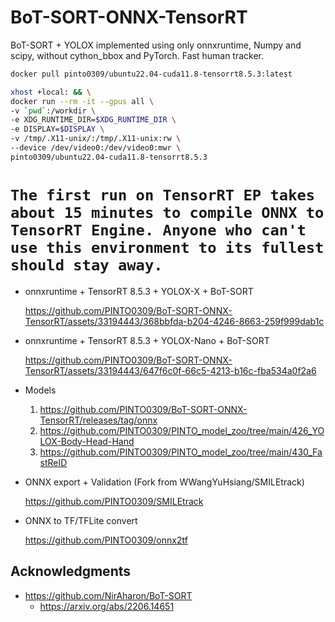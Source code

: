 # BoT-SORT-ONNX-TensorRT
BoT-SORT + YOLOX implemented using only onnxruntime, Numpy and scipy, without cython_bbox and PyTorch. Fast human tracker.

```bash
docker pull pinto0309/ubuntu22.04-cuda11.8-tensorrt8.5.3:latest

xhost +local: && \
docker run --rm -it --gpus all \
-v `pwd`:/workdir \
-e XDG_RUNTIME_DIR=$XDG_RUNTIME_DIR \
-e DISPLAY=$DISPLAY \
-v /tmp/.X11-unix/:/tmp/.X11-unix:rw \
--device /dev/video0:/dev/video0:mwr \
pinto0309/ubuntu22.04-cuda11.8-tensorrt8.5.3
```

**`The first run on TensorRT EP takes about 15 minutes to compile ONNX to TensorRT Engine. Anyone who can't use this environment to its fullest should stay away.`**
===

- onnxruntime + TensorRT 8.5.3 + YOLOX-X + BoT-SORT

  https://github.com/PINTO0309/BoT-SORT-ONNX-TensorRT/assets/33194443/368bbfda-b204-4246-8663-259f999dab1c

- onnxruntime + TensorRT 8.5.3 + YOLOX-Nano + BoT-SORT

  https://github.com/PINTO0309/BoT-SORT-ONNX-TensorRT/assets/33194443/647f6c0f-66c5-4213-b16c-fba534a0f2a6

- Models
  
   1. https://github.com/PINTO0309/BoT-SORT-ONNX-TensorRT/releases/tag/onnx
   2. https://github.com/PINTO0309/PINTO_model_zoo/tree/main/426_YOLOX-Body-Head-Hand
   3. https://github.com/PINTO0309/PINTO_model_zoo/tree/main/430_FastReID

- ONNX export + Validation (Fork from WWangYuHsiang/SMILEtrack)

  https://github.com/PINTO0309/SMILEtrack

- ONNX to TF/TFLite convert

  https://github.com/PINTO0309/onnx2tf

## Acknowledgments

- https://github.com/NirAharon/BoT-SORT
  - https://arxiv.org/abs/2206.14651
